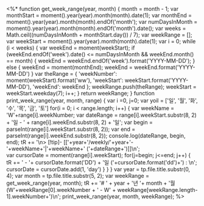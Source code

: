 <%*
function get_week_range(year, month) {
    month = month - 1;
    var monthStart = moment().year(year).month(month).date(1);
    var monthEnd = moment().year(year).month(month).endOf('month');
    var numDaysInMonth = moment().year(year).month(month).endOf('month').date();
    var weeks = Math.ceil((numDaysInMonth + monthStart.day()) / 7);
    var weekRange = [];
    var weekStart = moment().year(year).month(month).date(1);
    var i = 0;
    while (i < weeks) {
        var weekEnd = moment(weekStart);
        if (weekEnd.endOf('week').date() <= numDaysInMonth && weekEnd.month() == month) {
            weekEnd = weekEnd.endOf('week').format('YYYY-MM-DD');
        } else {
            weekEnd = moment(monthEnd);
            weekEnd = weekEnd.format('YYYY-MM-DD')
        }
        var theRange = {
	        'weekNumber': moment(weekStart).format('ww'),
            'weekStart': weekStart.format('YYYY-MM-DD'),
            'weekEnd': weekEnd
        };
        weekRange.push(theRange);
        weekStart = weekStart.weekday(7);
        i++;
    }
    return weekRange;
}
function print_week_range(year, month, range) {
	var i =0, j=0;
	var yoil = ['일', '월', '화', '수', '목', '금', '토']
	for(i = 0; i < range.length; i++) {
		var weekName = 'W'+range[i].weekNumber;
		var dateRange = range[i].weekStart.substr(8, 2) + '일 - ' + range[i].weekEnd.substr(8, 2) + '일';
		var begin = parseInt(range[i].weekStart.substr(8, 2));
		var end = parseInt(range[i].weekEnd.substr(8, 2));
		console.log(dateRange, begin, end);
		tR += '\n> [!tip]- [['+year+'/weekly/'+year+'-'+weekName+'|'+weekName+' ('+dateRange+')]]\n';		
		var cursorDate = moment(range[i].weekStart);
		for(j=begin; j<=end; j++) {			
			tR += ' - '+ cursorDate.format('DD') + '일 ('+cursorDate.format('dd')+') : \n';
			cursorDate = cursorDate.add(1, 'day')
		}
	}
}
var year = tp.file.title.substr(0, 4);
var month = tp.file.title.substr(5, 2);
var weekRange = get_week_range(year, month);
tR += '# ' + year + '년 '+ month + '월 (W'+weekRange[0].weekNumber + ' - W' + weekRange[weekRange.length-1].weekNumber+')\n';
print_week_range(year, month, weekRange);
%>